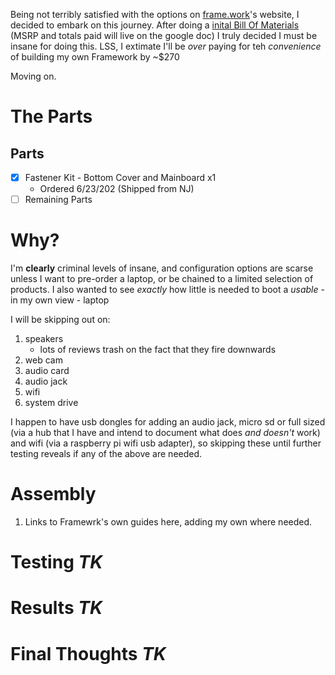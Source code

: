 Being not terribly satisfied with the options on [frame.work](https://frame.work/)'s website, I decided to embark on this journey. After doing a [inital Bill Of Materials](https://docs.google.com/spreadsheets/d/1YayfsNAYgf5DBnbEC524bHOcLVi5MpsAGUarsPbGo8w/edit?usp=sharing) (MSRP and totals paid will live on the google doc) I truly decided I must be insane for doing this. LSS, I extimate I'll be *over* paying for teh *convenience* of building my own Framework by ~$270

Moving on.

# The Parts

## Parts
- [x] Fastener Kit - Bottom Cover and Mainboard x1
     - Ordered 6/23/202 (Shipped from NJ)
- [ ] Remaining Parts
  
# Why?
I'm **clearly** criminal levels of insane, and configuration options are scarse unless I want to pre-order a laptop, or be chained to a limited selection of products. I also wanted to see *exactly* how little is needed to boot a *usable* - in my own view - laptop

I will be skipping out on:
1. speakers
     - lots of reviews trash on the fact that they fire downwards
3. web cam
4. audio card
5. audio jack
6. wifi
7. system drive

I happen to have usb dongles for adding an audio jack, micro sd or full sized (via a hub that I have and intend to document what does *and doesn't* work) and wifi (via a raspberry pi wifi usb adapter), so skipping these until further testing reveals if any of the above are needed.

# Assembly
1. Links to Framewrk's own guides here, adding my own where needed.

# Testing *TK*

# Results *TK*

# Final Thoughts *TK*
